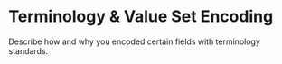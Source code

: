 # Terminology & Value Set Encoding

Describe how and why you encoded certain fields with terminology standards.